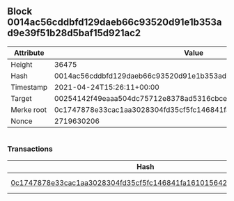 ## Block 0014ac56cddbfd129daeb66c93520d91e1b353ad9e39f51b28d5baf15d921ac2

Attribute | Value
--- | ---
Height | 36475
Hash | 0014ac56cddbfd129daeb66c93520d91e1b353ad9e39f51b28d5baf15d921ac2
Timestamp | 2021-04-24T15:26:11+00:00
Target | 00254142f49eaaa504dc75712e8378ad5316cbcead634704b3734b6271167cc4
Merke root | 0c1747878e33cac1aa3028304fd35cf5fc146841fa16101564295cfc666270fd
Nonce | 2719630206

```

```

### Transactions

Hash | Amount
--- | ---
[0c1747878e33cac1aa3028304fd35cf5fc146841fa16101564295cfc666270fd](0c1747878e33cac1aa3028304fd35cf5fc146841fa16101564295cfc666270fd.md) | 10.00000000 SKEPTI 
